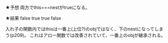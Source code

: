 ★予想
両方でthis===nestがtrueになる。


★結果
false true
true false

入れ子の関数内ではthisは一番上(上位?)のobjではなく、下のnestになってしまう(p209)。
これはアロー関数では改善されていて、一番上のobjが継承される。